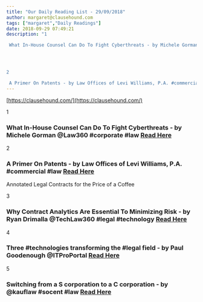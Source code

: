 ```yaml
---
title: "Our Daily Reading List - 29/09/2018"
author: margaret@clausehound.com
tags: ["margaret","Daily Readings"]
date: 2018-09-29 07:49:21
description: "1

 What In-House Counsel Can Do To Fight Cyberthreats - by Michele Gorman @Law360 #corporate #law Read Here

 


2

 A Primer On Patents - by Law Offices of Levi Williams, P.A. #commercial #law  R..."
---
```


[https://clausehound.com/](https://clausehound.com/)

1

###  What In-House Counsel Can Do To Fight Cyberthreats - by Michele Gorman @Law360 #corporate #law [Read Here](https://www.law360.com/corporate/articles/1078832/what-in-house-counsel-can-do-to-fight-cyberthreats)

 

2

###  A Primer On Patents - by Law Offices of Levi Williams, P.A. #commercial #law  [Read Here](https://www.leviwilliamslaw.com/blog/2018/09/a-primer-on-patents.shtml)

Annotated Legal Contracts
for the Price of a Coffee

3

###  Why Contract Analytics Are Essential To Minimizing Risk - by Ryan Drimalla @TechLaw360 #legal #technology  [Read Here](https://www.law360.com/technology/articles/1081840/why-contract-analytics-are-essential-to-minimizing-risk)

 

4

###  Three #technologies transforming the #legal field - by Paul Goodenough @ITProPortal  [Read Here](https://www.itproportal.com/features/three-technologies-transforming-the-legal-field/)

 

5

###  Switching from a S corporation to a C corporation - by @kauflaw #socent #law [Read Here](https://www.kauflaw.net/blog/2018/08/switching-from-a-s-corporation-to-a-c-corporation.shtml)

 